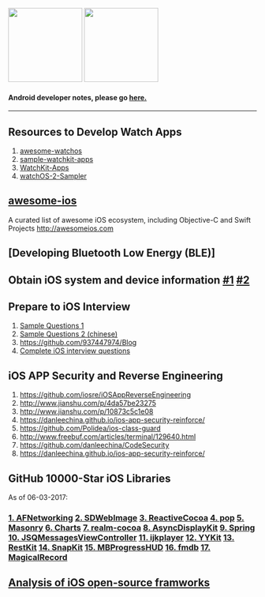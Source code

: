 <img src="https://github.com/Mylittleswift/Developer_Notes/blob/master/logo/ios_logo.jpg" width="150"> <img src="https://github.com/Mylittleswift/Developer_Notes/blob/master/logo/watchos_logo.png" width="150">

#### Android developer notes, please go [here.](https://github.com/Mylittleswift/Developer_Notes/blob/master/Android_Notes.md)
------------------------------------------------------------------------------------------------------------------------------

## Resources to Develop Watch Apps
1. [awesome-watchos](https://github.com/yenchenlin/awesome-watchos)
2. [sample-watchkit-apps](https://github.com/sanketfirodiya/sample-watchkit-apps)
3. [WatchKit-Apps](https://github.com/kostiakoval/WatchKit-Apps)
4. [watchOS-2-Sampler](https://github.com/shu223/watchOS-2-Sampler)


## [awesome-ios](https://github.com/vsouza/awesome-ios)
A curated list of awesome iOS ecosystem, including Objective-C and Swift Projects http://awesomeios.com


## [Developing Bluetooth Low Energy (BLE)]


## Obtain iOS system and device information [#1](https://github.com/Shmoopi/iOS-System-Services) [#2](https://github.com/liuzhongning/NNDeviceInformation)


## Prepare to iOS Interview
1. [Sample Questions 1](https://github.com/Mylittleswift/Andriod-iOS-Blogs/blob/master/topics/ios-interview.md)
2. [Sample Questions 2 (chinese)](https://github.com/Mylittleswift/Andriod-iOS-Blogs/blob/master/topics/iOS-interview(chinese).md)
3. <https://github.com/937447974/Blog>
4. [Complete iOS interview questions](https://github.com/Mylittleswift/Developer_Notes/blob/master/topics/iOS%20interview.pdf)

## iOS APP Security and Reverse Engineering
1. <https://github.com/iosre/iOSAppReverseEngineering>
2. <http://www.jianshu.com/p/4da57be23275>
3. <http://www.jianshu.com/p/10873c5c1e08>
4. <https://danleechina.github.io/ios-app-security-reinforce/>
5. <https://github.com/Polidea/ios-class-guard>
6. <http://www.freebuf.com/articles/terminal/129640.html>
7. <https://github.com/danleechina/CodeSecurity>
8. <https://danleechina.github.io/ios-app-security-reinforce/>


## GitHub 10000-Star iOS Libraries
As of 06-03-2017:
### [1. AFNetworking](https://github.com/AFNetworking/AFNetworking) [2. SDWebImage](https://github.com/rs/SDWebImage) [3. ReactiveCocoa](https://github.com/ReactiveCocoa/ReactiveCocoa) [4. pop](https://github.com/facebook/pop) [5. Masonry](https://github.com/SnapKit/Masonry) [6. Charts](https://github.com/danielgindi/Charts) [7. realm-cocoa](https://github.com/realm/realm-cocoa) [8. AsyncDisplayKit](https://github.com/facebookarchive/AsyncDisplayKit) [9. Spring](https://github.com/MengTo/Spring) [10. JSQMessagesViewController](https://github.com/jessesquires/JSQMessagesViewController) [11. ijkplayer](https://github.com/Bilibili/ijkplayer) [12. YYKit](https://github.com/ibireme/YYKit) [13. RestKit](https://github.com/RestKit/RestKit) [14. SnapKit](https://github.com/SnapKit/SnapKit) [15. MBProgressHUD](https://github.com/jdg/MBProgressHUD) [16. fmdb](https://github.com/ccgus/fmdb) [17. MagicalRecord](https://github.com/magicalpanda/MagicalRecord)

## [Analysis of iOS open-source framworks](https://github.com/Draveness/Analyze/blob/master/README.md)
